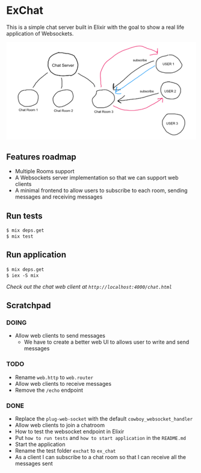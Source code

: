 # ExChat

This is a simple chat server built in Elixir with the goal to show a real life application of Websockets.

![the sketch](/sketch.png?raw=true)

## Features roadmap

- Multiple Rooms support
- A Websockets server implementation so that we can support web clients
- A minimal frontend to allow users to subscribe to each room, sending messages and receiving messages

## Run tests

```
$ mix deps.get
$ mix test
```

## Run application

```
$ mix deps.get
$ iex -S mix
```

_Check out the chat web client at `http://localhost:4000/chat.html`_

## Scratchpad

### DOING

- Allow web clients to send messages
  - We have to create a better web UI to allows user to write and send messages

### TODO

- Rename `web.http` to `web.router`
- Allow web clients to receive messages
- Remove the `/echo` endpoint

### DONE

- Replace the `plug-web-socket` with the default `cowboy_websocket_handler`
- Allow web clients to join a chatroom
- How to test the websocket endpoint in Elixir
- Put `how to run tests` and `how to start application` in the `README.md`
- Start the application
- Rename the test folder `exchat` to `ex_chat`
- As a client I can subscribe to a chat room so that I can receive all the messages sent
